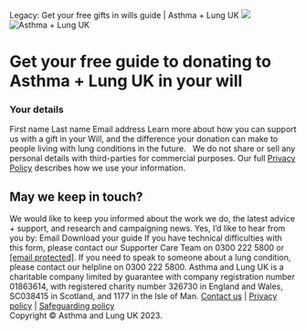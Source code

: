 
Legacy: Get your free gifts in wills guide | Asthma + Lung UK
![](https://www.facebook.com/tr?id=512916012219561&ev=PageView&noscript=1)
![Asthma + Lung UK](https://aaf1a18515da0e792f78-c27fdabe952dfc357fe25ebf5c8897ee.ssl.cf5.rackcdn.com/2334/ALUK+logo+EN+Template.png?v=1644484794000)
# Get your free guide to donating to Asthma + Lung UK in your will
### Your details
First name
Last name
Email address
Learn more about how you can support us with a gift in your Will, and the difference your donation can make to people living with lung conditions in the future.
 
We do not share or sell any personal details with third-parties for commercial purposes. Our full [Privacy Policy](https://www.asthmaandlung.org.uk/policies) describes how we use your information.
## May we keep in touch?
We would like to keep you informed about the work we do, the latest advice + support, and research and campaigning news.
Yes, I’d like to hear from you by:
Email
Download your guide
If you have technical difficulties with this form, please contact our Supporter Care Team on 0300 222 5800 or [[email protected]](/cdn-cgi/l/email-protection#771e191118371604031f1a161619131b0219105918051059021c).
If you need to speak to someone about a lung condition, please contact our helpline on 0300 222 5800.
Asthma and Lung UK is a charitable company limited by guarantee with company registration number 01863614, with registered charity number 326730 in England and Wales, SC038415 in Scotland, and 1177 in the Isle of Man.
[Contact us](https://asthmaandlung.org.uk/contact-us/) | [Privacy policy](https://asthmaandlung.org.uk/policies/) | [Safeguarding policy](https://asthmaandlung.org.uk/policies/)  
Copyright © Asthma and Lung UK 2023.
 
![]()
